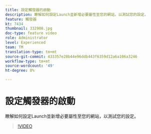 ```yaml
---
title: 設定觸發器的啟動
description: 瞭解如何設定Launch並新增必要屬性至您的網站，以測試您的設定。
feature: 觸發器
kt: 7434
thumbnail: 332908.jpg
doc-type: feature video
role: Administrator
level: Experienced
team: TM
translation-type: tm+mt
source-git-commit: 433357e28b44e96ddb443f6359d12a6a106a3246
workflow-type: tm+mt
source-wordcount: '49'
ht-degree: 0%

---
```


# 設定觸發器的啟動

瞭解如何設定Launch並新增必要屬性至您的網站，以測試您的設定。

>[!VIDEO](https://video.tv.adobe.com/v/332908?quality=12)

